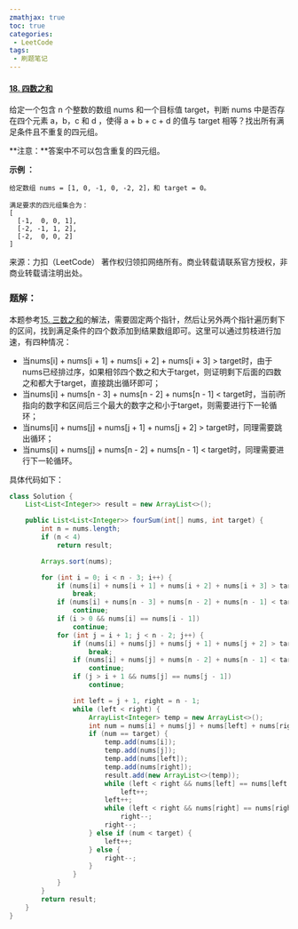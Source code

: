 ```yaml
---
zmathjax: true
toc: true
categories:
 - LeetCode
tags:
 - 刷题笔记
---
```


#### [18. 四数之和](https://leetcode-cn.com/problems/4sum/)

给定一个包含 n 个整数的数组 nums 和一个目标值 target，判断 nums 中是否存在四个元素 a，b，c 和 d ，使得 a + b + c + d 的值与 target 相等？找出所有满足条件且不重复的四元组。

<!--more-->

**注意：**答案中不可以包含重复的四元组。

**示例 ：**

```
给定数组 nums = [1, 0, -1, 0, -2, 2]，和 target = 0。

满足要求的四元组集合为：
[
  [-1,  0, 0, 1],
  [-2, -1, 1, 2],
  [-2,  0, 0, 2]
]
```

来源：力扣（LeetCode）
著作权归领扣网络所有。商业转载请联系官方授权，非商业转载请注明出处。

### 题解：

本题参考[15. 三数之和](https://leetcode-cn.com/problems/3sum/)的解法，需要固定两个指针，然后让另外两个指针遍历剩下的区间，找到满足条件的四个数添加到结果数组即可。这里可以通过剪枝进行加速，有四种情况：

-   当nums[i] + nums[i + 1] + nums[i + 2] + nums[i + 3] > target时，由于nums已经排过序，如果相邻四个数之和大于target，则证明剩下后面的四数之和都大于target，直接跳出循环即可；
-   当nums[i] + nums[n - 3] + nums[n - 2] + nums[n - 1] < target时，当前i所指向的数字和区间后三个最大的数字之和小于target，则需要进行下一轮循环；
-   当nums[i] + nums[j] + nums[j + 1] + nums[j + 2] > target时，同理需要跳出循环；
-   当nums[i] + nums[j] + nums[n - 2] + nums[n - 1] < target时，同理需要进行下一轮循环。

具体代码如下：

```java
class Solution {
    List<List<Integer>> result = new ArrayList<>();

    public List<List<Integer>> fourSum(int[] nums, int target) {
        int n = nums.length;
        if (n < 4)
            return result;

        Arrays.sort(nums);

        for (int i = 0; i < n - 3; i++) {
            if (nums[i] + nums[i + 1] + nums[i + 2] + nums[i + 3] > target)
                break;
            if (nums[i] + nums[n - 3] + nums[n - 2] + nums[n - 1] < target)
                continue;
            if (i > 0 && nums[i] == nums[i - 1])
                continue;
            for (int j = i + 1; j < n - 2; j++) {
                if (nums[i] + nums[j] + nums[j + 1] + nums[j + 2] > target)
                    break;
                if (nums[i] + nums[j] + nums[n - 2] + nums[n - 1] < target)
                    continue;
                if (j > i + 1 && nums[j] == nums[j - 1])
                    continue;

                int left = j + 1, right = n - 1;
                while (left < right) {
                    ArrayList<Integer> temp = new ArrayList<>();
                    int num = nums[i] + nums[j] + nums[left] + nums[right];
                    if (num == target) {
                        temp.add(nums[i]);
                        temp.add(nums[j]);
                        temp.add(nums[left]);
                        temp.add(nums[right]);
                        result.add(new ArrayList<>(temp));
                        while (left < right && nums[left] == nums[left + 1])
                            left++;
                        left++;
                        while (left < right && nums[right] == nums[right - 1])
                            right--;
                        right--;
                    } else if (num < target) {
                        left++;
                    } else {
                        right--;
                    }
                }
            }
        }
        return result;
    }
}
```



